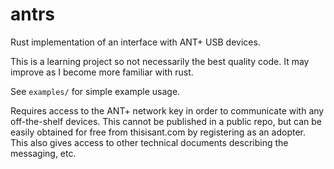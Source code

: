 # antrs

Rust implementation of an interface with ANT+ USB devices.

This is a learning project so not necessarily the best quality code. It may improve as I become more familiar with rust.

See `examples/` for simple example usage.

Requires access to the ANT+ network key in order to communicate with any off-the-shelf devices.
This cannot be published in a public repo, but can be easily obtained for free
from thisisant.com by registering as an adopter. This also gives access to other technical documents describing the
messaging, etc.
